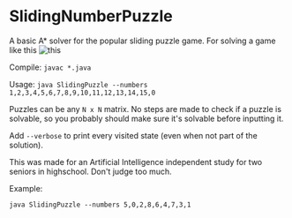 # SlidingNumberPuzzle
A basic A* solver for the popular sliding puzzle game.
For solving a game like this
![this](https://sr.ht/KVOp.jpg)

Compile:
`javac *.java`

Usage:
`java SlidingPuzzle --numbers 1,2,3,4,5,6,7,8,9,10,11,12,13,14,15,0`

Puzzles can be any `N x N` matrix. No steps are made to check if a puzzle is solvable, so you probably should make sure it's solvable before inputting it. 

Add `--verbose` to print every visited state (even when not part of the solution).

This was made for an Artificial Intelligence independent study for two seniors in highschool. Don't judge too much.

Example:

`java SlidingPuzzle --numbers 5,0,2,8,6,4,7,3,1`
